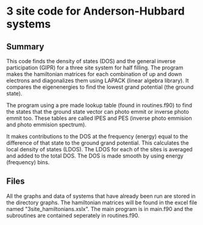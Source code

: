 # 3 site code for Anderson-Hubbard systems
<html>
<body>
<h2>Summary</h2>
<p> This code finds the density of states (DOS) and the general inverse participation (GIPR) for a three site system for half filling. The program makes the hamiltonian matrices for each combination of up and down electrons and diagonalizes them using LAPACK (linear algebra library). It compares the eigenenergies to find the lowest grand potential (the ground state). 
</p>
<p>The program using a pre made lookup table (found in routines.f90) to find the states that the ground state vector can photo emmit or inverse photo emmit too. These tables are called IPES and PES (inverse photo emmision and photo emmision spectrum). </p>
<p>It makes contributions to the DOS at the frequency (energy) equal to the difference of that state to the ground grand potential. This calculates the local density of states (LDOS). The LDOS for each of the sites is averaged and added to the total DOS. The DOS is made smooth by using energy (frequency) bins.  </p>
</body>
<h2>Files</h2>
<p> All the graphs and data of systems that have already been run are stored in the directory graphs. The hamiltonian matrices will be found in the excel file named "3site_hamiltonians.xslx". The main program is in main.f90 and the subroutines are contained seperately in routines.f90.</p>
</html>
